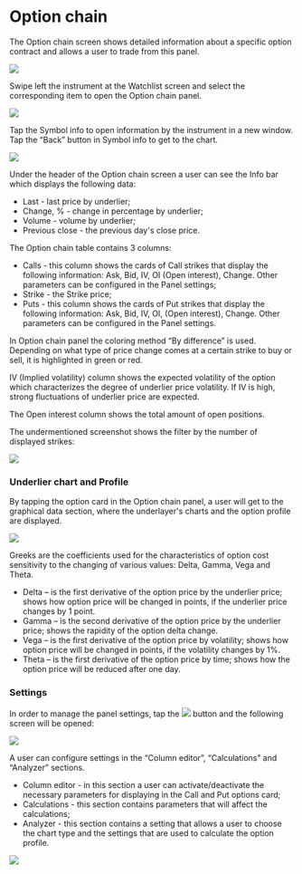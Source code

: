 # Option chain

The Option chain screen shows detailed information about a specific option contract and allows a user to trade from this panel. 

![](https://lh6.googleusercontent.com/MY0UippK2UTXhJ8tqnGoPkb2hzyi-2EaKwOqjFl27qPhc5rDb0c9WsfwK7MI3zbMFbcgwqzjh24YmKRZjKlcu8CxPweEugW5uU4GoxNByiK4MJr__JxiDQc-IgNWa8r8gjon1gQl)

Swipe left the instrument at the Watchlist screen and select the corresponding item to open the Option chain panel.

![](https://lh3.googleusercontent.com/u84YA8UKSIoUJAw5cK30AVk-2y4Jiat9KFEIwdn9UAJQ0RZZNmq8OAn5gZ-rFTAALluWYW_RXRuEzehBwGlwv-6iABAoIhvGNNJVnAXauieHjhck1qVPhXd4XYc6XMo1H-2XOczw)

Tap the Symbol info to open information by the instrument in a new window. Tap the “Back” button in Symbol info to get to the chart. 

![](https://lh5.googleusercontent.com/jkCm8LF8BgnS2eKbwUe-wRIozJ7E7q8kNUz29pH7fSga5h1nsOsIlDRmiIJK6YGw8U2kSkEI6QkKOcnt_RJYiQR_1T6xalrmT4WbPQPZ_L4KnPguKFJCtFS1YJHFR4s5k29vvu2b)

Under the header of the Option chain screen a user can see the Info bar which displays the following data:

* Last - last price by underlier;
* Change, % - change in percentage by underlier;
* Volume - volume by underlier;
* Previous close - the previous day's close price.

The Option chain table contains 3 columns:

* Calls - this column shows the cards of Call strikes that display the following information: Ask, Bid, IV, OI \(Open interest\), Change. Other parameters can be configured in the Panel settings;
* Strike - the Strike price;
* Puts - this column shows the cards of Put strikes that display the following information: Ask, Bid, IV, OI, \(Open interest\), Change. Other parameters can be configured in the Panel settings.

In Option chain panel the coloring method “By difference” is used. Depending on what type of price change comes at a certain strike to buy or sell, it is highlighted in green or red.

IV \(Implied volatility\) column shows the expected volatility of the option which characterizes the degree of underlier price volatility. If IV is high, strong fluctuations of underlier price are expected.

The Open interest column shows the total amount of open positions.

The undermentioned screenshot shows the filter by the number of displayed strikes:

![](https://lh6.googleusercontent.com/fNxW3zXZ7p8Q6Ot0BWi8pnihUQfN-Ap9lBh38alDP4hPfH9ecziiZ5z3c7aaI0uSJOb_P9NmNedaJn19Xh-UobtxkwWdIZ1Tr8dFrQ72t386AUqP7BM240Oojr5OaXDRcUm_QYsU)

### Underlier chart and Profile

By tapping the option card in the Option chain panel, a user will get to the graphical data section, where the underlayer's charts and the option profile are displayed.

![](https://lh6.googleusercontent.com/PA84DpZonQIk8X_KAHoXE1ivkfifm2hE3ViWsuXjhzMMWPWUyp4uzUkqyYq6MjLr3PC8N40xsK_5c5ynTr-8iAFWA3xZVtXsnJeP9lQXlbPEpGUYtADKdU3_BflocZoK6zb0qm2c)

Greeks are the coefficients used for the characteristics of option cost sensitivity to the changing of various values: Delta, Gamma, Vega and Theta.

* Delta – is the first derivative of the option price by the underlier price; shows how option price will be changed in points, if the underlier price changes by 1 point.
* Gamma – is the second derivative of the option price by the underlier price; shows the rapidity of the option delta change.
* Vega – is the first derivative of the option price by volatility; shows how option price will be changed in points, if the volatility changes by 1%.
* Theta – is the first derivative of the option price by time; shows how the option price will be reduced after one day.

### **Settings**

In order to manage the panel settings, tap the ![](https://lh6.googleusercontent.com/FfyMDu4DsRh_HVfNrJInc_UOYq_Ux3ueqTeiQ2f_YbLqO_CbBSQibssvM0sdNmaC0oAoVOOmg9-HCe2Z9AA7MkJBwo2MO6sVAvRwiV4wsv6NgiP7KGwsKwhr079YmvJutglCa1MG) button and the following screen will be opened:

![](https://lh4.googleusercontent.com/y-b2WYzX2CnITaOEBJaMJeUDxFjWII4M9ucYCldAC-9rk5q0wPb8mJIoHFltcr-IJIqUdts-SQk1hiazTrndjhd8RDFbHAp9SxrsX5BfmsRwTI_5bYfW5sLG15Y2AOZ5qaMTJVdf)

A user can configure settings in the “Column editor”, “Calculations” and “Analyzer” sections.

* Column editor - in this section a user can activate/deactivate the necessary parameters for displaying in the Call and Put options card;
* Calculations - this section contains parameters that will affect the calculations;
* Analyzer - this section contains a setting that allows a user to choose the chart type and the settings that are used to calculate the option profile.

![](https://lh3.googleusercontent.com/wbqbT1Z249SDrgxuW4vvV6JpGho83Z87jZieNjIcEskyAfPzTEZpKnFYkEDR4frnnLSwqnRRG8rzyn433q1GesEwwFKifxPrBFpIs2oGbLqryokBxhzR1zHpC3LGuILlmO4IYRn1)

